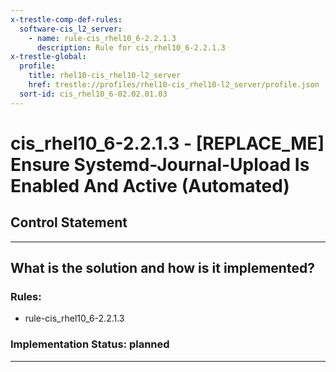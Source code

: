 ```yaml
---
x-trestle-comp-def-rules:
  software-cis_l2_server:
    - name: rule-cis_rhel10_6-2.2.1.3
      description: Rule for cis_rhel10_6-2.2.1.3
x-trestle-global:
  profile:
    title: rhel10-cis_rhel10-l2_server
    href: trestle://profiles/rhel10-cis_rhel10-l2_server/profile.json
  sort-id: cis_rhel10_6-02.02.01.03
---
```


# cis_rhel10_6-2.2.1.3 - \[REPLACE_ME\] Ensure Systemd-Journal-Upload Is Enabled And Active (Automated)

## Control Statement

______________________________________________________________________

## What is the solution and how is it implemented?

<!-- For implementation status enter one of: implemented, partial, planned, alternative, not-applicable -->

<!-- Note that the list of rules under ### Rules: is read-only and changes will not be captured after assembly to JSON -->

<!-- Add control implementation description here for control: cis_rhel10_6-2.2.1.3 -->

### Rules:

  - rule-cis_rhel10_6-2.2.1.3

### Implementation Status: planned

______________________________________________________________________
